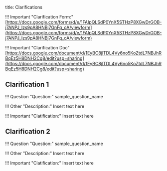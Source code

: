 title: Clarifications

!!! Important "Clarification Form:"
    [https://docs.google.com/forms/d/e/1FAIpQLSdP0YnX5STHzP8XGwDrGOB-j7ANPJ_Izs9pA8HNBj7GnFq_oA/viewform](https://docs.google.com/forms/d/e/1FAIpQLSdP0YnX5STHzP8XGwDrGOB-j7ANPJ_Izs9pA8HNBj7GnFq_oA/viewform)
    
!!! Important "Clarification Doc"
    [https://docs.google.com/document/d/1EyBC8jlTDL4Vy6no5KoZtdL7NBJhRBqEz5H8DNH2Cg8/edit?usp=sharing](https://docs.google.com/document/d/1EyBC8jlTDL4Vy6no5KoZtdL7NBJhRBqEz5H8DNH2Cg8/edit?usp=sharing)

## Clarification 1 

!!! Question "Question:"
    sample_question_name

!!! Other "Description:" 
    Insert text here

!!! Important "Clatification:"
    Insert text here

## Clarification 2

!!! Question "Question:"
    sample_question_name

!!! Other "Description:" 
    Insert text here

!!! Important "Clatification:"
    Insert text here